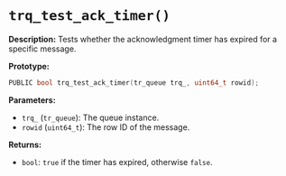 # `trq_test_ack_timer()`

**Description:**
Tests whether the acknowledgment timer has expired for a specific message.

**Prototype:**
```c
PUBLIC bool trq_test_ack_timer(tr_queue trq_, uint64_t rowid);
```

**Parameters:**
- `trq_` (`tr_queue`): The queue instance.
- `rowid` (`uint64_t`): The row ID of the message.

**Returns:**
- `bool`: `true` if the timer has expired, otherwise `false`.
